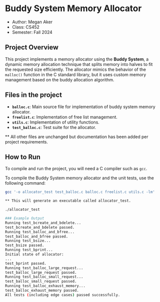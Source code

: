 # Buddy System Memory Allocator
* Author: Megan Aker
* Class: CS452
* Semester: Fall 2024

## Project Overview

This project implements a memory allocator using the **Buddy System**, 
a dynamic memory allocation technique that splits memory into halves to 
fit the requested size efficiently. The allocator mimics the behavior of 
the `malloc()` function in the C standard library, but it uses custom 
memory management based on the buddy allocation algorithm.

## Files in the project
- **`balloc.c`**: Main source file for implementation of buddy system memory allocator.
- **`freelist.c`**: Implementation of free list management.
- **`utils.c`**: Implementation of utility functions.
- **`test_balloc.c`**: Test suite for the allocator.

** All other files are unchanged but documentation has been added per project requirements. 

## How to Run
To compile and run the project, you will need a C compiler such as `gcc`.

To compile the Buddy System memory allocator and the unit tests, use the following command:

```bash
gcc '-o allocator_test test_balloc.c balloc.c freelist.c utils.c -lm'

** This will generate an executable called allocator_test.

./allocator_test

### Example Output 
Running test_bcreate_and_bdelete...
test_bcreate_and_bdelete passed.
Running test_balloc_and_bfree...
test_balloc_and_bfree passed.
Running test_bsize...
test_bsize passed.
Running test_bprint...
Initial state of allocator:
...
test_bprint passed.
Running test_balloc_large_request...
test_balloc_large_request passed.
Running test_balloc_small_request...
test_balloc_small_request passed.
Running test_balloc_exhaust_memory...
test_balloc_exhaust_memory passed.
All tests (including edge cases) passed successfully.




